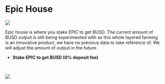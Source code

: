 # Epic House

![](https://documents.lucid.app/documents/1ea823a2-dd98-4239-8613-b2d41a8d3d65/pages/0_0?a=955&x=3903&y=10&w=374&h=1100&store=1&accept=image%2F*&auth=LCA%208406712c59564f5791e705e4e964bf844e4a8089-ts%3D1614838476)

Epic house is where you stake EPIC to get BUSD. The current amount of BUSD output is still being experimented with as this whole layered farming is an innovative product, we have no previous data to take reference of. We will adjust the amount of output in the future.

* **Stake EPIC to get BUSD \(0% deposit fee\)**

[    
](https://goosedefi.gitbook.io/goose-finance/layered-farming/goose-farm)

![](https://gblobscdn.gitbook.com/assets%2F-MT5Nug3dG0o_JI3n0I1%2F-MUz9kaxG-WgfrMei24z%2F-MUzA4KDrHdZhc7N4vWU%2Fimage.png?alt=media&token=cce77064-9432-4987-b658-8c3687123932)

